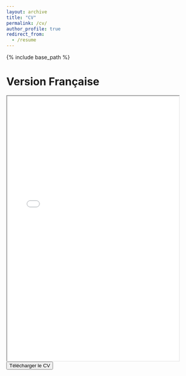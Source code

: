```yaml
---
layout: archive
title: "CV"
permalink: /cv/
author_profile: true
redirect_from:
  - /resume
---
```


{% include base_path %}

Version Française
======
<iframe src="../files/CV.pdf" width="90%" height="700px"></iframe>
<button onclick="window.open('../files/CV.pdf', '_blank')">Télécharger le CV</button>

<!-- English Version
======
<iframe src="../files/CV_engl.pdf" width="90%" height="700px"></iframe>
<button onclick="window.open('../files/CV_engl.pdf', '_blank')">Download the CV</button> -->
